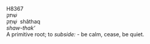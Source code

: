 <body>
  <p>H8367<br>  שׁתק  <br> שָׁתַק  ‎  shâthaq  <br><i>shaw-thak‘ </i><br>A primitive root; to <i>subside: - </i>be calm, cease, be quiet.<br></p>
 </body>